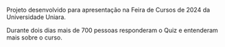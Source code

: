 Projeto desenvolvido para apresentação na Feira de Cursos de 2024 da Universidade Uniara.

Durante dois dias mais de 700 pessoas responderam o Quiz e entenderam mais sobre o curso.
